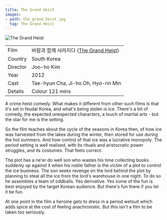 ```yaml
---
title: The Grand Heist
images:
- path: the_grand_heist.jpg
  tag: The Grand Heist
---
```

![The Grand Heist](the_grand_heist.jpg)

| | |
|-|-|
Film|&#48148;&#46988;&#44284; &#54632;&#44760; &#49324;&#46972;&#51648;&#45796; ([The Grand Heist](https://www.imdb.com/title/tt2448584/))
Country|South Korea
Director|Joo-ho Kim
Year|2012
Cast|Tae-hyun Cha, Ji-ho Oh, Hyo-rin Min
Details|Colour 121 mins

A crime heist comedy.  What makes it different from other such films is that it's
set in feudal Korea, and what's being stolen is ice.  There's a bit of comedy, the
expected unexpected characters, a touch of martial arts - but the star for me is
the setting.

So the film teaches about the cycle of the seasons in Korea then, of how ice
was harvested from the lakes during the winter, then stored for use during
the hot summers.  And how control of that ice was a lucrative monopoly.
The period setting is well realised, with its rituals and aristocratic
power struggles, and its costumes.  That feels correct.

The plot has a ne'er do well son who wastes his time collecting books
suddenly up against it when his noble father is the victim of a plot
to control the ice business.  The son seeks revenge on the lord behind
the plot by planning to steal all the ice from the lord's warehouse in
one night.  To do so he assembles a team of oddballs.  Yes derivative.
Yes some of the fun is best enjoyed by the target Korean audience.
But there's fun there if you let it be fun.

At one point in the film a heroine gets to dress in a period wetsuit which
adds spice at the cost of feeling anachronistic.  But this isn't a film to
be taken too seriously.

